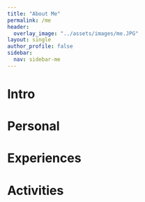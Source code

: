 ```yaml
---
title: "About Me"
permalink: /me
header:
  overlay_image: "../assets/images/me.JPG"
layout: single
author_profile: false
sidebar:
  nav: sidebar-me
---
```


# Intro
# Personal
# Experiences
# Activities